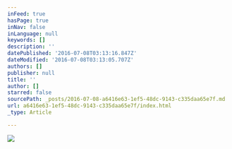 ```yaml
---
inFeed: true
hasPage: true
inNav: false
inLanguage: null
keywords: []
description: ''
datePublished: '2016-07-08T03:13:16.847Z'
dateModified: '2016-07-08T03:13:05.707Z'
authors: []
publisher: null
title: ''
author: []
starred: false
sourcePath: _posts/2016-07-08-a6416e63-1ef5-48dc-9143-c335daa65e7f.md
url: a6416e63-1ef5-48dc-9143-c335daa65e7f/index.html
_type: Article

---
```

![](https://the-grid-user-content.s3-us-west-2.amazonaws.com/c032f1f8-3717-4184-8bdf-e5de5b870160.png)